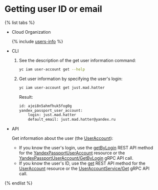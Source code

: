 # Getting user ID or email

{% list tabs %}

- Cloud Organization

   {% include [users-info](../../../_includes/users-info.md) %}


- CLI

   1. See the description of the get user information command:

      ```bash
      yc iam user-account get --help
      ```

   1. Get user information by specifying the user's login:

      ```bash
      yc iam user-account get just.mad.hatter
      ```

      Result:

      ```bash
      id: ajei8n5ahmfhuk5fog0g
      yandex_passport_user_account:
          login: just.mad.hatter
          default_email: just.mad.hatter@yandex.ru
      ```

- API

   Get information about the user (the [UserAccount](../../api-ref/UserAccount/index.md)):
   * If you know the user's login, use the [getByLogin](../../api-ref/YandexPassportUserAccount/getByLogin.md) REST API method for the [YandexPassportUserAccount](../../api-ref/YandexPassportUserAccount/index.md) resource or the [YandexPassportUserAccount/GetByLogin](../../api-ref/grpc/yandex_passport_user_account_service.md#GetByLogin) gRPC API call.
   * If you know the user's ID, use the [get](../../api-ref/UserAccount/get.md) REST API method for the [UserAccount](../../api-ref/UserAccount/index.md) resource or the [UserAccountService/Get](../../api-ref/grpc/service_account_service.md#Get) gRPC API call.


{% endlist %}

